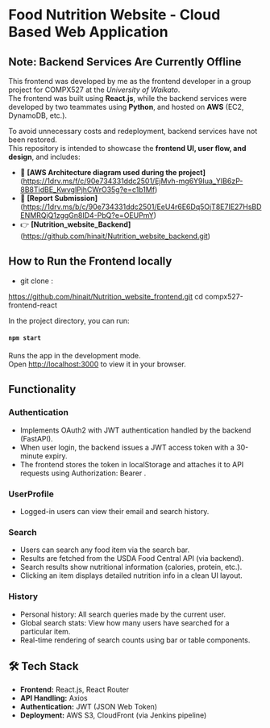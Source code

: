 #  Food Nutrition Website - Cloud Based Web Application 

## Note: Backend Services Are Currently Offline

This frontend was developed by me as the frontend developer in a group project for COMPX527 at the *University of Waikato*.  
The frontend was built using **React.js**, while the backend services were developed by two teammates using **Python**, and hosted on **AWS** (EC2, DynamoDB, etc.).

To avoid unnecessary costs and redeployment, backend services have not been restored.  
This repository is intended to showcase the **frontend UI, user flow, and design**, and includes:

- 🧱 **[AWS Architecture diagram used during the project]** (https://1drv.ms/f/c/90e734331ddc2501/EjMvh-mg6Y9Iua_YIB6zP-8B8TidBE_KwvglPjhCWrO35g?e=c1b1Mf)
- 🧠 **[Report Submission]** (https://1drv.ms/b/c/90e734331ddc2501/EeU4r6E6Dq5OjT8E7IE27HsBDENMRQjQ1zggGn8ID4-PbQ?e=OEUPmY)
- 👉 **[Nutrition_website_Backend]**(https://github.com/hinait/Nutrition_website_backend.git)


## How to Run the Frontend locally

- git clone :

https://github.com/hinait/Nutrition_website_frontend.git
cd compx527-frontend-react

In the project directory, you can run:

#### `npm start`

Runs the app in the development mode.\
Open [http://localhost:3000](http://localhost:3000) to view it in your browser.

## Functionality

### Authentication
- Implements OAuth2 with JWT authentication handled by the backend (FastAPI).
- When user login, the backend issues a JWT access token with a 30-minute expiry.
- The frontend stores the token in localStorage and attaches it to API requests using Authorization: Bearer <token>.

### UserProfile
- Logged-in users can view their email and search history.

### Search
- Users can search any food item via the search bar.
- Results are fetched from the USDA Food Central API (via backend).
- Search results show nutritional information (calories, protein, etc.).
- Clicking an item displays detailed nutrition info in a clean UI layout.

### History
- Personal history: All search queries made by the current user.
- Global search stats: View how many users have searched for a particular item.
- Real-time rendering of search counts using bar or table components.

## 🛠 Tech Stack

- **Frontend:** React.js, React Router
- **API Handling:** Axios
- **Authentication:** JWT (JSON Web Token)
- **Deployment:** AWS S3, CloudFront (via Jenkins pipeline)










